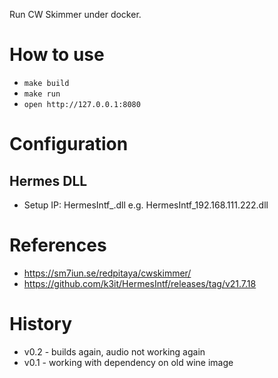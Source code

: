 Run CW Skimmer under docker.

# How to use
+ `make build`
+ `make run`
+ `open http://127.0.0.1:8080`

# Configuration

## Hermes DLL
+ Setup IP: HermesIntf_.dll e.g. HermesIntf_192.168.111.222.dll


# References
+ https://sm7iun.se/redpitaya/cwskimmer/
+ https://github.com/k3it/HermesIntf/releases/tag/v21.7.18

# History
- v0.2 - builds again, audio not working again
- v0.1 - working with dependency on old wine image
